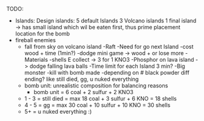 TODO:
   - Islands:
     Design islands:
        5 default Islands
        3 Volcano islands
        1 final island -> has small island which wil be eaten first, thus prime placement location for the bomb
   - fireball enemies
      - fall from sky on volcano island
   -Raft
    -Need for go next Island
    -cost wood + time (1min?)
    -dodge mini game -> wood + or lose more
  -Materials
    -shells E collect -> 3 for 1 KNO3
    -Phosphor on lava island -> dodge falling lava balls
  -Time limit for each Island 3 min?
  -Big monster
    -kill with bomb made
      -depending on # black powder diff ending? like still died, gg, u nuked everything
      - bomb unit: unrealistic composition for balancing reasons
        - bomb unit = 6 coal + 2 sulfur + 2 KNO3 
      - 1 - 3 = still died = max 18 coal + 3 sulfur + 6 KNO = 18 shells
      - 4 - 5 = gg = max 30 coal + 10 sulfur + 10 KNO = 30 shells
      - 5+    = u nuked everything :)
